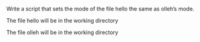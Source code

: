 Write a script that sets the mode of the file hello the same as olleh’s mode.

The file hello will be in the working directory

The file olleh will be in the working directory
